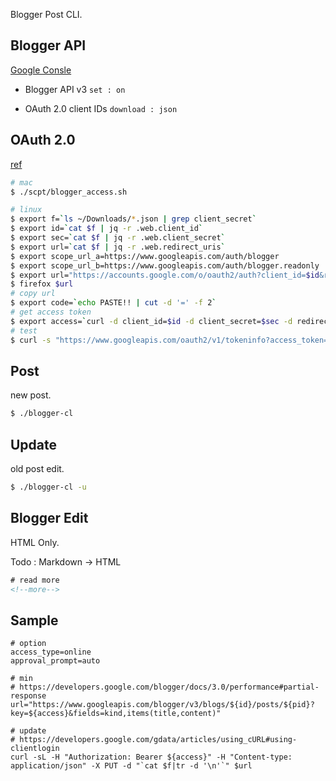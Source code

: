 Blogger Post CLI.

## Blogger API

[Google Consle](https://console.developers.google.com)

- Blogger API v3 `set : on`

- OAuth 2.0 client IDs `download : json`

## OAuth 2.0

[ref](https://developers.google.com/blogger/docs/3.0/reference/)

```bash
# mac
$ ./scpt/blogger_access.sh

# linux
$ export f=`ls ~/Downloads/*.json | grep client_secret`
$ export id=`cat $f | jq -r .web.client_id`
$ export sec=`cat $f | jq -r .web.client_secret`
$ export url=`cat $f | jq -r .web.redirect_uris`
$ export scope_url_a=https://www.googleapis.com/auth/blogger
$ export scope_url_b=https://www.googleapis.com/auth/blogger.readonly
$ export url="https://accounts.google.com/o/oauth2/auth?client_id=$id&redirect_uri=http%3A%2F%2Flocalhost%2Foauth2callback&scope=${scope_url_a}%20${scope_url_b}&response_type=code&access_type=offline&approval_prompt=force"
$ firefox $url
# copy url
$ export code=`echo PASTE!! | cut -d '=' -f 2`
# get access token
$ export access=`curl -d client_id=$id -d client_secret=$sec -d redirect_uri=http%3A%2F%2Flocalhost%2Foauth2callback -d grant_type=authorization_code -d code=$code https://accounts.google.com/o/oauth2/token | jq -r .access_token`
# test
$ curl -s "https://www.googleapis.com/oauth2/v1/tokeninfo?access_token=$access"
```

## Post

new post.

```bash
$ ./blogger-cl
```

## Update

old post edit.

```bash
$ ./blogger-cl -u
```

## Blogger Edit

HTML Only.

Todo : Markdown -> HTML

```html
# read more
<!--more-->
```

## Sample 

```
# option
access_type=online
approval_prompt=auto

# min
# https://developers.google.com/blogger/docs/3.0/performance#partial-response
url="https://www.googleapis.com/blogger/v3/blogs/${id}/posts/${pid}?key=${access}&fields=kind,items(title,content)"

# update
# https://developers.google.com/gdata/articles/using_cURL#using-clientlogin
curl -sL -H "Authorization: Bearer ${access}" -H "Content-type: application/json" -X PUT -d "`cat $f|tr -d '\n'`" $url
```

